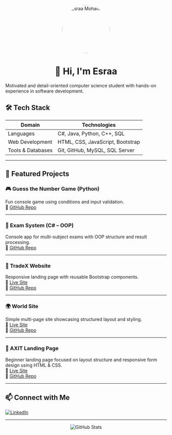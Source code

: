 <!-- README.md -->

<p align="center">
<img src="https://github.com/EsraaMohamed5.png" alt="Esraa Mohamed" width="150" style="border-radius:50%;" />
</p>

<h1 align="center">👋 Hi, I'm Esraa </h1>
<p style="font-size=5px;">
  Motivated and detail-oriented computer science student with hands-on experience in software 
  development.
</p>


## 🛠️ Tech Stack

| Domain            | Technologies                                        |
|------------------|------------------------------------------------------|
| Languages         | C#, Java, Python, C++, SQL                          |
| Web Development   | HTML, CSS, JavaScript, Bootstrap                    |
| Tools & Databases | Git, GitHub, MySQL, SQL Server                      |

---

## 🌟 Featured Projects

### 🎮 Guess the Number Game (Python)
Fun console game using conditions and input validation.  
🔗 [GitHub Repo](https://github.com/EsraaMohamed5)

---

### 📝 Exam System (C# – OOP)
Console app for multi-subject exams with OOP structure and result processing.  
🔗 [GitHub Repo](https://github.com/EsraaMohamed5/ProjectOOP_C-)

---

### 📌 TradeX Website
Responsive landing page with reusable Bootstrap components.  
🔗 [Live Site](https://esraamohamed5.github.io/TradeX/)  
🔗 [GitHub Repo](https://github.com/EsraaMohamed5/TradeX)

---

### 🌍 World Site
Simple multi-page site showcasing structured layout and styling.  
🔗 [Live Site](https://esraamohamed5.github.io/world-site/)  
🔗 [GitHub Repo](https://esraamohamed5.github.io/world-site/)

---

### 🚀 AXIT Landing Page  
Beginner landing page focused on layout structure and responsive form design using HTML & CSS.  
🔗 [Live Site](https://esraamohamed5.github.io/AXIT/)  
🔗 [GitHub Repo](https://github.com/EsraaMohamed5/AXIT)

---



## 📫 Connect with Me

[![LinkedIn](https://img.shields.io/badge/LinkedIn-EsraaMohamed-blue?style=for-the-badge&logo=linkedin)](https://www.linkedin.com/in/esraa-mohamed-146692248/)

---

<p align="center">
  <img src="https://github-readme-stats.vercel.app/api?username=EsraaMohamed5&show_icons=true&theme=dark" alt="GitHub Stats" />
</p>

<!--
**EsraaMohamed5/EsraaMohamed5** is a ✨ _special_ ✨ repository because its `README.md` (this file) appears on your GitHub profile.

Here are some ideas to get you started:

- 🔭 I’m currently working on ...
- 🌱 I’m currently learning ...
- 👯 I’m looking to collaborate on ...
- 🤔 I’m looking for help with ...
- 💬 Ask me about ...
- 📫 How to reach me: ...
- 😄 Pronouns: ...
- ⚡ Fun fact: ...
-->
